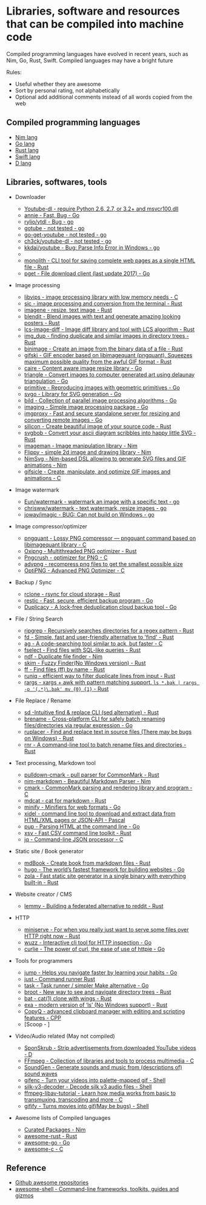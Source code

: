 Libraries, software and resources that can be compiled into machine code
==================

Compiled programming languages have evolved in recent years, such as Nim, Go, Rust, Swift. Compiled languages may have a bright future

Rules:

- Useful whether they are awesome
- Sort by personal rating, not alphabetically
- Optional add additional comments instead of all words copied from the web

Compiled programming languages
----------

- [Nim lang](https://nim-lang.org/)
- [Go lang](https://golang.org)
- [Rust lang](https://www.rust-lang.org)
- [Swift lang](https://swift.org/)
- [D lang](https://dlang.org/)

Libraries, softwares, tools
-----------

- Downloader
  - [Youtube-dl - require Python 2.6, 2.7, or 3.2+ and msvcr100.dll](https://github.com/ytdl-org/youtube-dl)
  - [annie - Fast, Bug - Go](https://github.com/iawia002/annie)
  - [rylio/ytdl - Bug - go](https://github.com/rylio/ytdl)
  - [gotube - not tested - go](https://github.com/Marethyu12/gotube)
  - [go-get-youtube - not tested - go](https://github.com/knadh/go-get-youtube)
  - [ch3ck/youtube-dl - not tested - go](https://github.com/ch3ck/youtube-dl)
  - [kkdai/youtube - Bug: Parse Info Error in Windows - go ](https://github.com/kkdai/youtube)
  -
  - [monolith - CLI tool for saving complete web pages as a single HTML file - Rust](https://github.com/Y2Z/monolith)
  - [pget - File download client (last update 2017) - Go](https://github.com/Code-Hex/pget)

- Image processing
  - [libvips - image processing library with low memory needs - C](https://github.com/libvips/libvips)
  - [sic - image processing and conversion from the terminal - Rust](https://github.com/foresterre/sic)
  - [imagene - resize, text image - Rust](https://github.com/simvux/imagene)
  - [blendit - Blend images with text and generate amazing looking posters - Rust](https://github.com/alexvilanovab/blendit)
  - [lcs-image-diff - Image diff library and tool with LCS algorithm - Rust](https://github.com/bokuweb/lcs-image-diff-rs)
  - [img_dup - finding duplicate and similar images in directory trees - Rust](https://github.com/abonander/img-dup)
  - [binimage - Create an image from the binary data of a file - Rust](https://github.com/danthedaniel/binimage)
  - [gifski - GIF encoder based on libimagequant (pngquant). Squeezes maximum possible quality from the awful GIF format - Rust](https://github.com/ImageOptim/gifski)
  - [caire - Content aware image resize library - Go](https://github.com/esimov/caire)
  - [triangle - Convert images to computer generated art using delaunay triangulation - Go](https://github.com/esimov/triangle)
  - [primitive - Reproducing images with geometric primitives - Go](https://github.com/fogleman/primitive)
  - [svgo - Library for SVG generation - Go](https://github.com/ajstarks/svgo)
  - [bild - Collection of parallel image processing algorithms - Go](https://github.com/anthonynsimon/bild)
  - [imaging - Simple image processing package - Go](https://github.com/disintegration/imaging)
  - [imgproxy - Fast and secure standalone server for resizing and converting remote images - Go](https://github.com/imgproxy/imgproxy)
  - [silicon - Create beautiful image of your source code - Rust](https://github.com/Aloxaf/silicon)
  - [svgbob - Convert your ascii diagram scribbles into happy little SVG - Rust](https://github.com/ivanceras/svgbob)
  - [imageman - Image manipulation library - Nim](https://github.com/SolitudeSF/imageman)
  - [Flippy - simple 2d image and drawing library - Nim](https://github.com/treeform/flippy)
  - [NimSvg - Nim-based DSL allowing to generate SVG files and GIF animations - Nim](https://github.com/bluenote10/NimSvg)
  - [gifsicle - Create, manipulate, and optimize GIF images and animations - C](https://github.com/kohler/gifsicle)

- Image watermark
  - [Eun/watermark - watermark an image with a specific text - go](https://github.com/Eun/watermark)
  - [chrisww/watermark -  text watermark, resize images - go](https://github.com/chrisww/watermark)
  - [joway/imagic - BUG: Can not build on Windows - go](https://github.com/joway/imagic)

- Image compressor/optimizer
  - [pngquant - Lossy PNG compressor — pngquant command based on libimagequant library - C](https://github.com/kornelski/pngquant)
  - [Oxipng - Multithreaded PNG optimizer - Rust](https://github.com/shssoichiro/oxipng)
  - [Pngcrush - optimizer for PNG - C](https://pmt.sourceforge.io/pngcrush/)
  - [advpng - recompress png files to get the smallest possible size](http://www.advancemame.it/doc-advpng)
  - [OptiPNG - Advanced PNG Optimizer - C](http://optipng.sourceforge.net/)

- Backup / Sync
  - [rclone - rsync for cloud storage - Rust](https://github.com/rclone/rclone)
  - [restic - Fast, secure, efficient backup program - Go](https://github.com/restic/restic)
  - [Duplicacy - A lock-free deduplication cloud backup tool - Go](https://github.com/gilbertchen/duplicacy)

- File / String Search
  - [ripgrep - Recursively searches directories for a regex pattern - Rust](https://github.com/BurntSushi/ripgrep)
  - [fd - Simple, fast and user-friendly alternative to 'find' - Rust](https://github.com/sharkdp/fd)
  - [ag - A code-searching tool similar to ack, but faster - C](https://github.com/ggreer/the_silver_searcher)
  - [fselect - Find files with SQL-like queries - Rust](https://github.com/jhspetersson/fselect)
  - [ndf - Duplicate file finder - Nim](https://github.com/rustomax/ndf)
  - [skim - Fuzzy Finder(No Windows version) - Rust](https://github.com/lotabout/skim)
  - [ff - Find files (ff) by name - Rust](https://github.com/vishaltelangre/ff)
  - [runiq - efficient way to filter duplicate lines from input - Rust](https://github.com/whitfin/runiq)
  - [rargs - xargs + awk with pattern matching support. `ls *.bak | rargs -p '(.*)\.bak' mv {0} {1}` - Rust](https://github.com/lotabout/rargs)

- File Replace / Rename
  - [sd -Intuitive find & replace CLI (sed alternative) - Rust](https://github.com/chmln/sd)
  - [brename - Cross-platform CLI for safely batch renaming files/directories via regular expression - Go](https://github.com/shenwei356/brename)
  - [ruplacer - Find and replace text in source files (There may be bugs on Windows) - Rust](https://github.com/TankerHQ/ruplacer)
  - [rnr - A command-line tool to batch rename files and directories - Rust](https://github.com/ChuckDaniels87/rnr)

- Text processing, Markdown tool
  - [pulldown-cmark - pull parser for CommonMark - Rust](https://github.com/raphlinus/pulldown-cmark)
  - [nim-markdown - Beautiful Markdown Parser - Nim](https://github.com/soasme/nim-markdown)
  - [cmark - CommonMark parsing and rendering library and program - C](https://github.com/commonmark/cmark)
  - [mdcat - cat for markdown - Rust](https://github.com/lunaryorn/mdcat)
  - [minify - Minifiers for web formats - Go](https://github.com/tdewolff/minify)
  - [xidel - command line tool to download and extract data from HTML/XML pages or JSON-API - Pascal](https://github.com/benibela/xidel)
  - [pup - Parsing HTML at the command line - Go](https://github.com/ericchiang/pup)
  - [xsv - Fast CSV command line toolkit - Rust](https://github.com/BurntSushi/xsv)
  - [jq - Command-line JSON processor - C](https://github.com/stedolan/jq)

- Static site / Book generator
  - [mdBook - Create book from markdown files - Rust](https://github.com/rust-lang/mdBook)
  - [hugo - The world’s fastest framework for building websites - Go](https://github.com/gohugoio/hugo)
  - [zola - Fast static site generator in a single binary with everything built-in - Rust](https://github.com/getzola/zola)

- Website creator / CMS
  - [lemmy - Building a federated alternative to reddit - Rust](https://github.com/dessalines/lemmy)

- HTTP
  - [miniserve - For when you really just want to serve some files over HTTP right now - Rust](https://github.com/svenstaro/miniserve)
  - [wuzz - Interactive cli tool for HTTP inspection - Go](https://github.com/asciimoo/wuzz)
  - [curlie - The power of curl, the ease of use of httpie - Go](https://github.com/rs/curlie)

- Tools for programmers
  - [jump - Helps you navigate faster by learning your habits - Go](https://github.com/gsamokovarov/jump)
  - [just - Command runner Rust](https://github.com/casey/just)
  - [task - Task runner / simpler Make alternative - Go](https://github.com/go-task/task)
  - [broot - New way to see and navigate directory trees - Rust](https://github.com/Canop/broot)
  - [bat - cat(1) clone with wings - Rust](https://github.com/sharkdp/bat)
  - [exa - modern version of ‘ls’ (No Windows support) - Rust](https://github.com/ogham/exa)
  - [CopyQ - advanced clipboard manager with editing and scripting features - CPP](https://github.com/hluk/CopyQ)
  - [Scoop - ]

- Video/Audio related (May not compiled)
  - [SponSkrub - Strip advertisements from downloaded YouTube videos - D](https://github.com/faissaloo/SponSkrub)
  - [FFmpeg - Collection of libraries and tools to process multimedia - C](https://ffmpeg.org)
  - [SoundGen - Generate sounds and music from (descriptions of) sound waves](https://github.com/bharadwaj-raju/SoundGen)
  - [gifenc - Turn your videos into palette-mapped gif - Shell](https://github.com/thevangelist/FFMPEG-gif-script-for-bash)
  - [silk-v3-decoder - Decode silk v3 audio files - Shell](https://github.com/kn007/silk-v3-decoder)
  - [ffmpeg-libav-tutorial - Learn how media works from basic to transmuxing, transcoding and more - C](https://github.com/leandromoreira/ffmpeg-libav-tutorial)
  - [gifify - Turns movies into gif(May be bugs) - Shell](https://github.com/jclem/gifify)


- Awesome lists of Compiled languages
  - [Curated Packages - Nim](https://github.com/nim-lang/Nim/wiki/Curated-Packages)
  - [awesome-rust - Rust](https://github.com/rust-unofficial/awesome-rust)
  - [awesome-go - Go](https://github.com/avelino/awesome-go)
  - [awesome-c - C](https://github.com/kozross/awesome-c)

Reference
--------

  - [Github awesome repositories](https://github.com/search?o=desc&q=awesome&s=stars&type=Repositories)
  - [awesome-shell - Command-line frameworks, toolkits, guides and gizmos](https://github.com/alebcay/awesome-shell)